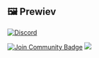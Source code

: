 ## 🖼 Prewiev
[![Discord](https://media.discordapp.net/attachments/1144393265752313906/1144393266029142157/image.png?width=335&height=314)](https://discord.gg/NC3NxVWKxk)


<a href="https://discord.gg/NC3NxVWKxk"><img src="https://img.shields.io/discord/1137868319806996581.svg?style=flat&label=Join%20Community&color=7289DA" alt="Join Community Badge"/></a>
<a href="https://www.youtube.com/@CodeNestt" ><img src="https://img.shields.io/badge/Youtube%20Code%20Nest-FF0000?style=for-the-badge&logo=youtube&logoColor=white" /> </a>